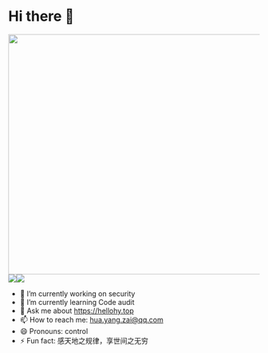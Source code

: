 # Hi there 👋
<img src="https://hellohy.top/wp-content/uploads/2021/05/三个可爱动漫女生马尾辫红眼睛裙子4k壁纸_彼岸图网-1024x576.jpg" width="900" height="480"><img src="https://github-readme-stats-mrdulin.vercel.app/api?username=light-Life&show_icons=true&hide_border=true&hide=prs&theme=jolly"><img src="https://github-readme-stats.vercel.app/api/top-langs/?username=light-Life&layout=compact&hide_border=true&theme=buefy&show_icons=true">



- 🔭 I’m currently working on security
- 🌱 I’m currently learning Code audit
- 💬 Ask me about https://hellohy.top
- 📫 How to reach me: hua.yang.zai@qq.com
- 😄 Pronouns: control
- ⚡ Fun fact: 感天地之规律，享世间之无穷
